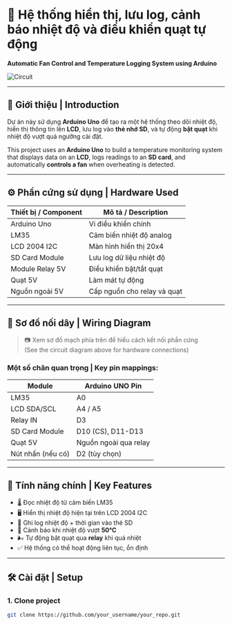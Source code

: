 # 🔧 Hệ thống hiển thị, lưu log, cảnh báo nhiệt độ và điều khiển quạt tự động  
**Automatic Fan Control and Temperature Logging System using Arduino**

![Circuit](./path/to/your/image.png) <!-- Đổi path nếu bạn upload ảnh khác -->

---

## 🚀 Giới thiệu | Introduction

Dự án này sử dụng **Arduino Uno** để tạo ra một hệ thống theo dõi nhiệt độ, hiển thị thông tin lên **LCD**, lưu log vào **thẻ nhớ SD**, và tự động **bật quạt** khi nhiệt độ vượt quá ngưỡng cài đặt.

This project uses an **Arduino Uno** to build a temperature monitoring system that displays data on an **LCD**, logs readings to an **SD card**, and automatically **controls a fan** when overheating is detected.

---

## ⚙️ Phần cứng sử dụng | Hardware Used

| Thiết bị / Component        | Mô tả / Description              |
|-----------------------------|----------------------------------|
| Arduino Uno                 | Vi điều khiển chính              |
| LM35                        | Cảm biến nhiệt độ analog         |
| LCD 2004 I2C                | Màn hình hiển thị 20x4           |
| SD Card Module              | Lưu log dữ liệu nhiệt độ         |
| Module Relay 5V             | Điều khiển bật/tắt quạt          |
| Quạt 5V                     | Làm mát tự động                  |
| Nguồn ngoài 5V              | Cấp nguồn cho relay và quạt      |

---

## 🔋 Sơ đồ nối dây | Wiring Diagram

> 📷 Xem sơ đồ mạch phía trên để hiểu cách kết nối phần cứng  
(See the circuit diagram above for hardware connections)

### Một số chân quan trọng | Key pin mappings:

| Module             | Arduino UNO Pin |
|--------------------|------------------|
| LM35               | A0               |
| LCD SDA/SCL        | A4 / A5          |
| Relay IN           | D3               |
| SD Card Module     | D10 (CS), D11-D13|
| Quạt 5V            | Nguồn ngoài qua relay |
| Nút nhấn (nếu có)  | D2 (tùy chọn)    |

---

## 🧠 Tính năng chính | Key Features

- 🌡️ Đọc nhiệt độ từ cảm biến LM35  
- 🖥️ Hiển thị nhiệt độ hiện tại trên LCD 2004 I2C  
- 💾 Ghi log nhiệt độ + thời gian vào thẻ SD  
- 🚨 Cảnh báo khi nhiệt độ vượt **50°C**  
- 🌬️ Tự động bật quạt qua **relay** khi quá nhiệt  
- ✅ Hệ thống có thể hoạt động liên tục, ổn định

---

## 🛠️ Cài đặt | Setup

### 1. Clone project
```bash
git clone https://github.com/your_username/your_repo.git
